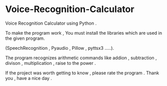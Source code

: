 # Voice-Recognition-Calculator
Voice Recognition Calculator using Python . 

To make the program work , You must install the libraries which are used in the given program.

(SpeechRecognition , Pyaudio , Pillow , pyttsx3 .....).

The program recognizes arithmetic commands like addion , subtraction , divison , multiplication , raise to the power .

If the project was worth getting to know , please rate the program .
Thank you , have a nice day .
